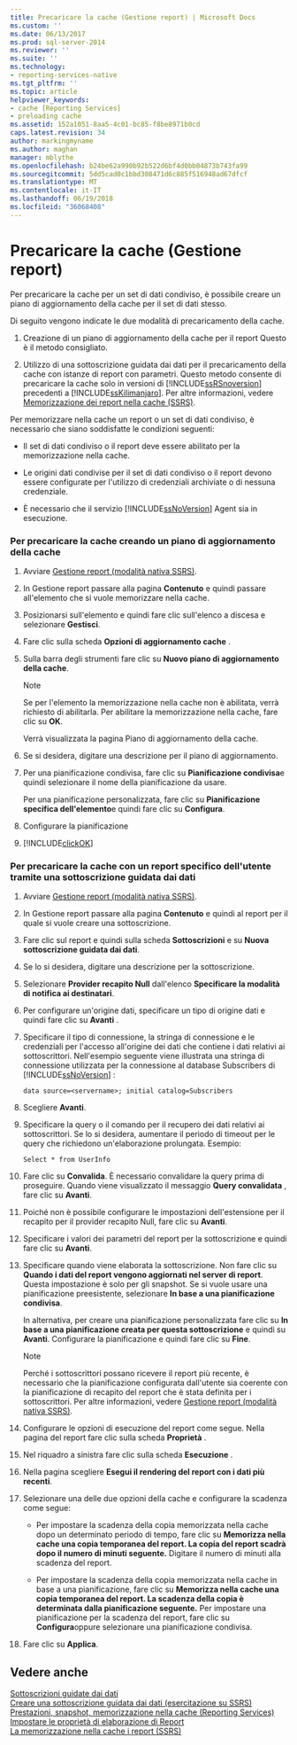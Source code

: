 ```yaml
---
title: Precaricare la cache (Gestione report) | Microsoft Docs
ms.custom: ''
ms.date: 06/13/2017
ms.prod: sql-server-2014
ms.reviewer: ''
ms.suite: ''
ms.technology:
- reporting-services-native
ms.tgt_pltfrm: ''
ms.topic: article
helpviewer_keywords:
- cache [Reporting Services]
- preloading cache
ms.assetid: 152a1051-8aa5-4c01-bc85-f8be8971b0cd
caps.latest.revision: 34
author: markingmyname
ms.author: maghan
manager: mblythe
ms.openlocfilehash: b24be62a990b92b522d6bf4d0bb04873b743fa99
ms.sourcegitcommit: 5dd5cad0c1bbd308471d6c885f516948ad67dfcf
ms.translationtype: MT
ms.contentlocale: it-IT
ms.lasthandoff: 06/19/2018
ms.locfileid: "36068408"
---
```

# <a name="preload-the-cache-report-manager"></a>Precaricare la cache (Gestione report)
  Per precaricare la cache per un set di dati condiviso, è possibile creare un piano di aggiornamento della cache per il set di dati stesso.  
  
 Di seguito vengono indicate le due modalità di precaricamento della cache.  
  
1.  Creazione di un piano di aggiornamento della cache per il report Questo è il metodo consigliato.  
  
2.  Utilizzo di una sottoscrizione guidata dai dati per il precaricamento della cache con istanze di report con parametri. Questo metodo consente di precaricare la cache solo in versioni di [!INCLUDE[ssRSnoversion](../../includes/ssrsnoversion-md.md)] precedenti a [!INCLUDE[ssKilimanjaro](../../includes/sskilimanjaro-md.md)]. Per altre informazioni, vedere [Memorizzazione dei report nella cache &#40;SSRS&#41;](caching-reports-ssrs.md).  
  
 Per memorizzare nella cache un report o un set di dati condiviso, è necessario che siano soddisfatte le condizioni seguenti:  
  
-   Il set di dati condiviso o il report deve essere abilitato per la memorizzazione nella cache.  
  
-   Le origini dati condivise per il set di dati condiviso o il report devono essere configurate per l'utilizzo di credenziali archiviate o di nessuna credenziale.  
  
-   È necessario che il servizio [!INCLUDE[ssNoVersion](../../includes/ssnoversion-md.md)] Agent sia in esecuzione.  
  
### <a name="to-preload-the-cache-by-creating-a-cache-refresh-plan"></a>Per precaricare la cache creando un piano di aggiornamento della cache  
  
1.  Avviare [Gestione report &#40;modalità nativa SSRS&#41;](../report-manager-ssrs-native-mode.md).  
  
2.  In Gestione report passare alla pagina **Contenuto** e quindi passare all'elemento che si vuole memorizzare nella cache.  
  
3.  Posizionarsi sull'elemento e quindi fare clic sull'elenco a discesa e selezionare **Gestisci**.  
  
4.  Fare clic sulla scheda **Opzioni di aggiornamento cache** .  
  
5.  Sulla barra degli strumenti fare clic su **Nuovo piano di aggiornamento della cache**.  
  
    > [!NOTE]  
    >  Se per l'elemento la memorizzazione nella cache non è abilitata, verrà richiesto di abilitarla. Per abilitare la memorizzazione nella cache, fare clic su **OK**.  
  
     Verrà visualizzata la pagina Piano di aggiornamento della cache.  
  
6.  Se si desidera, digitare una descrizione per il piano di aggiornamento.  
  
7.  Per una pianificazione condivisa, fare clic su **Pianificazione condivisa**e quindi selezionare il nome della pianificazione da usare.  
  
     Per una pianificazione personalizzata, fare clic su **Pianificazione specifica dell'elemento**e quindi fare clic su **Configura**.  
  
8.  Configurare la pianificazione  
  
9. [!INCLUDE[clickOK](../../includes/clickok-md.md)]  
  
### <a name="to-preload-the-cache-with-a-user-specific-report-by-using-a-data-driven-subscription"></a>Per precaricare la cache con un report specifico dell'utente tramite una sottoscrizione guidata dai dati  
  
1.  Avviare [Gestione report &#40;modalità nativa SSRS&#41;](../report-manager-ssrs-native-mode.md).  
  
2.  In Gestione report passare alla pagina **Contenuto** e quindi al report per il quale si vuole creare una sottoscrizione.  
  
3.  Fare clic sul report e quindi sulla scheda **Sottoscrizioni** e su **Nuova sottoscrizione guidata dai dati**.  
  
4.  Se lo si desidera, digitare una descrizione per la sottoscrizione.  
  
5.  Selezionare **Provider recapito Null** dall'elenco **Specificare la modalità di notifica ai destinatari**.  
  
6.  Per configurare un'origine dati, specificare un tipo di origine dati e quindi fare clic su **Avanti** .  
  
7.  Specificare il tipo di connessione, la stringa di connessione e le credenziali per l'accesso all'origine dei dati che contiene i dati relativi ai sottoscrittori. Nell'esempio seguente viene illustrata una stringa di connessione utilizzata per la connessione al database Subscribers di [!INCLUDE[ssNoVersion](../../includes/ssnoversion-md.md)] :  
  
    ```  
    data source=<servername>; initial catalog=Subscribers  
    ```  
  
8.  Scegliere **Avanti**.  
  
9. Specificare la query o il comando per il recupero dei dati relativi ai sottoscrittori. Se lo si desidera, aumentare il periodo di timeout per le query che richiedono un'elaborazione prolungata. Esempio:  
  
    ```  
    Select * from UserInfo  
    ```  
  
10. Fare clic su **Convalida**. È necessario convalidare la query prima di proseguire. Quando viene visualizzato il messaggio **Query convalidata** , fare clic su **Avanti**.  
  
11. Poiché non è possibile configurare le impostazioni dell'estensione per il recapito per il provider recapito Null, fare clic su **Avanti**.  
  
12. Specificare i valori dei parametri del report per la sottoscrizione e quindi fare clic su **Avanti**.  
  
13. Specificare quando viene elaborata la sottoscrizione. Non fare clic su **Quando i dati del report vengono aggiornati nel server di report**. Questa impostazione è solo per gli snapshot. Se si vuole usare una pianificazione preesistente, selezionare **In base a una pianificazione condivisa**.  
  
     In alternativa, per creare una pianificazione personalizzata fare clic su **In base a una pianificazione creata per questa sottoscrizione** e quindi su **Avanti**. Configurare la pianificazione e quindi fare clic su **Fine**.  
  
    > [!NOTE]  
    >  Perché i sottoscrittori possano ricevere il report più recente, è necessario che la pianificazione configurata dall'utente sia coerente con la pianificazione di recapito del report che è stata definita per i sottoscrittori. Per altre informazioni, vedere [Gestione report &#40;modalità nativa SSRS&#41;](../report-manager-ssrs-native-mode.md).  
  
14. Configurare le opzioni di esecuzione del report come segue. Nella pagina del report fare clic sulla scheda **Proprietà** .  
  
15. Nel riquadro a sinistra fare clic sulla scheda **Esecuzione** .  
  
16. Nella pagina scegliere **Esegui il rendering del report con i dati più recenti**.  
  
17. Selezionare una delle due opzioni della cache e configurare la scadenza come segue:  
  
    -   Per impostare la scadenza della copia memorizzata nella cache dopo un determinato periodo di tempo, fare clic su **Memorizza nella cache una copia temporanea del report. La copia del report scadrà dopo il numero di minuti seguente.** Digitare il numero di minuti alla scadenza del report.  
  
    -   Per impostare la scadenza della copia memorizzata nella cache in base a una pianificazione, fare clic su **Memorizza nella cache una copia temporanea del report. La scadenza della copia è determinata dalla pianificazione seguente.** Per impostare una pianificazione per la scadenza del report, fare clic su **Configura**oppure selezionare una pianificazione condivisa.  
  
18. Fare clic su **Applica**.  
  
## <a name="see-also"></a>Vedere anche  
 [Sottoscrizioni guidate dai dati](../subscriptions/data-driven-subscriptions.md)   
 [Creare una sottoscrizione guidata dai dati &#40;esercitazione su SSRS&#41;](../create-a-data-driven-subscription-ssrs-tutorial.md)   
 [Prestazioni, snapshot, memorizzazione nella cache &#40;Reporting Services&#41;](performance-snapshots-caching-reporting-services.md)   
 [Impostare le proprietà di elaborazione di Report](set-report-processing-properties.md)   
 [La memorizzazione nella cache i report &#40;SSRS&#41;](caching-reports-ssrs.md)  
  
  